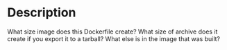 # Description
What size image does this Dockerfile create?
What size of archive does it create if you export it to a tarball?
What else is in the image that was built?


